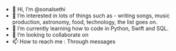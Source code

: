 - 👋 Hi, I’m @sonalsethi
- 👀 I’m interested in lots of things such as - writing songs, music production, astronomy, food, technology, the list goes on.
- 🌱 I’m currently learning how to code in Python, Swift and SQL. 
- 💞️ I’m looking to collaborate on 
- 📫 How to reach me : Through messages

<!---
sonalsethi/sonalsethi is a ✨ special ✨ repository because its `README.md` (this file) appears on your GitHub profile.
You can click the Preview link to take a look at your changes.
--->
